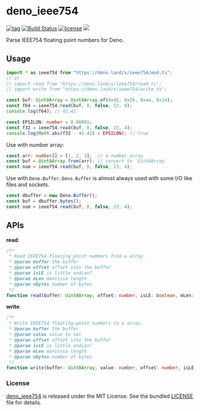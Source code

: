 # deno_ieee754

[![tag](https://img.shields.io/github/release/justjavac/deno_ieee754)](https://github.com/justjavac/deno_ieee754/releases)
[![Build Status](https://github.com/justjavac/deno_ieee754/workflows/ci/badge.svg?branch=master)](https://github.com/justjavac/deno_ieee754/actions)
[![license](https://img.shields.io/github/license/justjavac/deno_ieee754)](https://github.com/justjavac/deno_ieee754/blob/master/LICENSE)
[![](https://img.shields.io/badge/deno-v1.2-green.svg)](https://github.com/denoland/deno)

Parse IEEE754 floating point numbers for Deno.

## Usage

```ts
import * as ieee754 from "https://deno.land/x/ieee754/mod.ts";
// or
// import read from "https://deno.land/x/ieee754/read.ts";
// import write from "https://deno.land/x/ieee754/write.ts";

const buf: Uint8Array = Uint8Array.of(0x42, 0x29, 0xae, 0x14);
const f64 = ieee754.read(buf, 0, false, 52, 8);
console.log(f64); // 42.42

const EPSILON: number = 0.00001;
const f32 = ieee754.read(buf, 0, false, 23, 4);
console.log(Math.abs(f32 - 42.42) < EPSILON); // true
```

Use with number array:

```ts
const arr: number[] = [1, 2, 3];  // a number array
const buf = Uint8Array.from(arr); // convert to `Uint8Array`
const num = ieee754.read(buf, 0, false, 23, 4);
```

Use with `Deno.Buffer`. `Deno.Buffer` is almost always used with some I/O like files and sockets.

```ts
const dbuffer = new Deno.Buffer();
const buf = dbuffer.bytes();
const num = ieee754.read(buf, 0, false, 23, 4);
```

## APIs

**read**:

```ts
/**
 * Read IEEE754 floating point numbers from a array.
 * @param buffer the buffer
 * @param offset offset into the buffer
 * @param isLE is little endian?
 * @param mLen mantissa length
 * @param nBytes number of bytes
 */
function read(buffer: Uint8Array, offset: number, isLE: boolean, mLen: number, nBytes: number): number
```

**write**:

```ts
/**
 * Write IEEE754 floating point numbers to a array.
 * @param buffer the buffer
 * @param value value to set
 * @param offset offset into the buffer
 * @param isLE is little endian?
 * @param mLen mantissa length
 * @param nBytes number of bytes
 */
function write(buffer: Uint8Array, value: number, offset: number, isLE: boolean, mLen: number, nBytes: number): void
```

### License

[deno_ieee754](https://github.com/justjavac/deno_ieee754) is released under the MIT License. See the bundled [LICENSE](./LICENSE) file for details.
